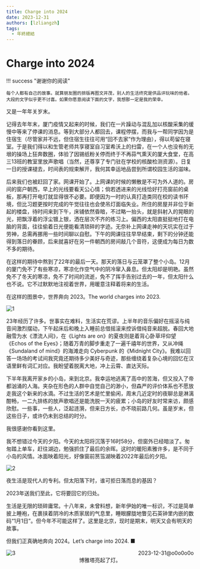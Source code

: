 ```yaml
---
title: Charge into 2024
date: 2023-12-31
authors: [lzliangzh]
tags: 
  - 年終總結
---
```


# Charge into 2024

!!! success "谢谢你的阅读"

    每个人都有自己的故事。就算朋友圈的排版再图文并茂，别人的生活终究是供品评玩味的他者。大段的文字似乎更不讨喜。如果你愿意阅读下面的文字，我想那一定是我的荣幸。

又是一年年关岁末。

<!-- more -->

记得去年年末，厦门疫情又起来的时候，我们在一片躁动与混乱加以核酸采集的缓慢中等来了停课的消息。等到大部分人都回去，课程停摆，而我与一帮同学因为是住宿生（尽管家并不远，但住宿生往往可用“回不去家”作为理由），得以苟留在寝室。于是我们得以和生管老师共享寝室自习室希沃上的扫雷，在一个人也没有的无垠的操场上狂奔数圈，体验了因锡纸粉关停而终于不再蒜气熏天的厦大食堂，在高三13班的教室里放声歌唱（当然，还尊享了专门驻在学校的核酸检测资源）。日复一日的授课褪去，时间表的规束解开，我何其幸运地品尝到所谓校园生活的滋味。

后来我们也被赶回了家。网课开始了。上网课的时候的懒散是不可为外人道的。房间的窗户朝西，早上的光线要看天公心情；倘若透进来的光线恰好打亮窗前的桌板，那再打开电灯就显得很不必要。即便因为一时的认真打造类同在校的读书环境，但比习题更按时完成的午觉往往也会使吊灯面临失业。所住的房屋并非位于新起的楼盘，待时间来到下午，床铺依然昏暗，不过略一抬头，就是斜射入的晃眼的光，把飘浮着的浮尘镀上银，洒在层次不齐的练习上。偏西的太阳直挺挺地打在电脑的背面，往往偷着日光便能看清琐碎的字迹。无奈补上网课走神的天坑实在过于劳神，总需再挪用一些时间聊以自慰。下午的网课往往早早结束，剩下的分钟还能得到落日的眷顾，后来就喜好在另一件朝西的房间敲几个音符，这便成为每日为数不多的期待。

在这样的期待中熬到了22年的最后一天。那天的落日与云笼罩了整个小岛。12月的厦门免不了有些寒凉，寒凉化作空气中的阴冷窜入鼻息。但太阳却是明艳。虽然免不了冬天的寒凉，免不了时间的流逝，免不了挥手告别过去的一年，但太阳什么也不说。它不过默默地注视着世界，用暖意注释着将来的生活。

在这样的图景中，世界奔向 2023。The world charges into 2023.

<img src="https://lzliangzh.github.io/essays/pic/charge-into-2024/1.png" alt="1" style="zoom:100%;" />

23年经历了许多。世事实在难料，生活实在荒谬。上半年的音乐偏好在摇滚与纯音间激烈摆动，下午起床后和晚上入睡前总借摇滚来控诉借纯音来超脱。春回大地融雪为水《漂流人间》，在《Lights are on》的夏夜则是着背心卧草坪仰望《Echos of the Eyes》；随着万青的脚步重走了一遍千禧年的世界，又从冲绳《Sundaland of mind》的海滩走向 Cyberpunk 的《Midnight City》。我难以回答一场场的考试间我究竟还期待多少美好与奇迹，那些缠绕着复杂心境的回忆在汉语里鲜有词汇对应。我盼望着脱离大地，冲上云霄、直达天际。

下半年我离开家乡的小岛，来到北京。我幸运地逃离了高中的苦海，但又投入了帝都汹涌的人海。夹杂在形色的人群中自觉自己的渺小，但森严的评价体系也不愿放走我这个新来的水滴。不过生活的艺术是忙里偷闲，周末几近定时的夜聊总是淋漓酣畅，一二九排练的放声歌唱还是能洗脱一天的疲累；小岛的好友时常来访，颇感欣慰。一些事，一些人，泛起涟漪，但来日方长，亦不晓前路几何。虽是岁末，但这些日子，或许仍未到总结的时分。

我很感谢你看到这里。

我不想错过今天的夕阳。今天的太阳将沉落于16时58分，但窗外已经暗淡了。匆匆踏上单车，赶往湖边，勉强抓住了最后的余晖。这时的暖阳素雅许多，是不同于小岛的风情。冰面映着阳光，好像窗前筼筜湖映着2022年最后的夕阳。

<img src="https://lzliangzh.github.io/essays/pic/charge-into-2024/2.png" alt="2" style="zoom:100%;" />

夜生活是现代人的专利。但太阳落下时，谁可拒日落而息的基因？

2023年送我们至此，它将要回它的归处。

生活是无限的琐碎庸常。十八年来，未曾料想，新年伊始的唯一标识，不过是简单披上睡袍，在裹挟着阴冷的木质家居的气息里，睡眼朦胧地瞥见石英钟里内嵌的数码“1月1日”。但今年不可能这样了。这里是北京，现时是期末，明天又会有明天的故事。

但我们正真确地奔向 2024。Let’s charge into 2024. ■

<span style="float:right">@o0o0o0o</span>

<span style="float:right">2023-12-31</span>

<img src="https://lzliangzh.github.io/essays/pic/charge-into-2024/3.png" alt="3" style="zoom:100%;" />

<center>博雅塔亮起了灯。</center>

